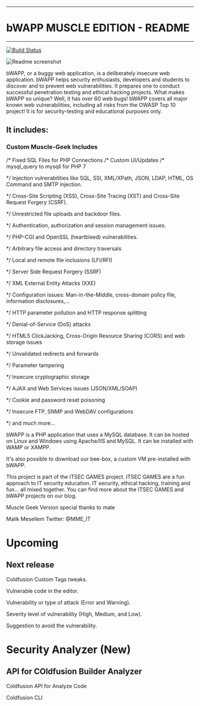 
--------------
# bWAPP MUSCLE EDITION - README
--------------

[![Build Status](https://travis-ci.org/darkreader/darkreader.svg?branch=master)](https://github.com/ezzio-salas/bwapp-code)

![Readme screenshot](https://i.cbc.ca/1.3473565.1489087511!/fileImage/httpImage/image.jpg_gen/derivatives/16x9_780/programming-code.jpg)

bWAPP, or a buggy web application, is a deliberately insecure web application.
bWAPP helps security enthusiasts, developers and students to discover and to prevent web vulnerabilities.
It prepares one to conduct successful penetration testing and ethical hacking projects.
What makes bWAPP so unique? Well, it has over 60 web bugs!
bWAPP covers all major known web vulnerabilities, including all risks from the OWASP Top 10 project!
It is for security-testing and educational purposes only.

## It includes:
### Custom Muscle-Geek Includes

/* Fixed SQL Files for PHP Connections
/* Custom UI/Updates
/* mysql_query to mysqli for PHP 7


*/ Injection vulnerabilities like SQL, SSI, XML/XPath, JSON, LDAP, HTML, OS Command and SMTP injection.

*/ Cross-Site Scripting (XSS), Cross-Site Tracing (XST) and Cross-Site Request Forgery (CSRF).

*/ Unrestricted file uploads and backdoor files.

*/ Authentication, authorization and session management issues.

*/ PHP-CGI and OpenSSL (heartbleed) vulnerabilities.

*/ Arbitrary file access and directory traversals

*/ Local and remote file inclusions (LFI/RFI)

*/ Server Side Request Forgery (SSRF)

*/ XML External Entity Attacks (XXE)

*/ Configuration issues: Man-in-the-Middle, cross-domain policy file, information disclosures,...

*/ HTTP parameter pollution and HTTP response splitting

*/ Denial-of-Service (DoS) attacks

*/ HTML5 ClickJacking, Cross-Origin Resource Sharing (CORS) and web storage issues

*/ Unvalidated redirects and forwards

*/ Parameter tampering

*/ Insecure cryptographic storage

*/ AJAX and Web Services issues (JSON/XML/SOAP)

*/ Cookie and password reset poisoning

*/ Insecure FTP, SNMP and WebDAV configurations

*/ and much more...


bWAPP is a PHP application that uses a MySQL database. It can be hosted on Linux and Windows using Apache/IIS and MySQL. It can be installed with WAMP or XAMPP.

It's also possible to download our bee-box, a custom VM pre-installed with bWAPP.

This project is part of the ITSEC GAMES project. ITSEC GAMES are a fun approach to IT security education. 
IT security, ethical hacking, training and fun... all mixed together.
You can find more about the ITSEC GAMES and bWAPP projects on our blog.
 
Muscle Geek Version special thanks to  mate

Malik Mesellem
Twitter: @MME_IT

# Upcoming 
##  Next release

Coldfusion Custom Tags tweaks.

Vulnerable code in the editor.

Vulnerability or type of attack (Error and Warning).

Severity level of vulnerability (High, Medium, and Low).

Suggestion to avoid the vulnerability.

# Security Analyzer (New)
## API for COldfusion Builder Analyzer 

Coldfusion API for Analyze Code

Coldfusion CLI
